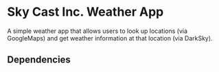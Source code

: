 # Sky Cast Inc. Weather App

A simple weather app that allows users to look up locations (via GoogleMaps) and get weather information at that location (via DarkSky).

## Dependencies

